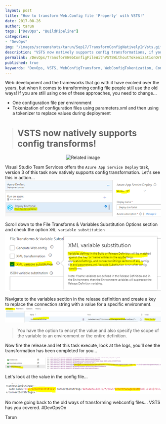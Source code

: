 ```yaml
---
layout: post
title: "How to transform Web.Config file 'Properly' with VSTS!"
date: 2017-08-26
author: tarun
tags: ["DevOps", "BuildPipeline"]
categories:
- "DevOps"
img: "/images/screenshots/tarun/Sep17/TransformConfigNativelyInVsts.gif"
description: "VSTS now natively supports config transformations, if you are still using config per environment or parameters.xml then you are doing it wrong."
permalink: /DevOps/TransformWebConfigFileWithVSTSWithoutTokenizationOrParametersXml
published: true
keywords: "DevOps, VSTS, WebConfigTransform, WebConfigTokenization, ConfigTransform, Config Transform per environment, Config Transform VSTS, Release Pipeline config Transform, Config Transform Web Deploy, Config Transform without tokenizer, Config Tranform dynamically with VSTS, Release Pipeline, Build Pipeline, Azure App Service Config Tranform, Config Transform Continuous Delivery"
---
```

Web development and the frameworks that go with it have evolved over the years, but when it comes to transforming config file people still use the old ways! If you are still using one of these approaches, you need to change...  
- One configuration file per environment
- Tokenization of configuration files using parameters.xml and then using a tokenizer to replace values during deployment
<!--more-->

> # **VSTS now natively supports config transforms!**  

<p align="center">
<img src="https://media.tenor.com/images/e986f3cda38e718a181ce57cfad77fe4/tenor.gif" alt="Related image"/>
</p>

Visual Studio Team Services offers the `Azure App Service Deploy` task, version 3 of this task now natively supports config transformation. Let's see this in action... 
![image.png](/images/screenshots/tarun/Sep17/image-4c46e477-bd71-4f35-82b1-1a5ccc4d3cd1.png)

Scroll down to the File Transforms & Variables Substitution Options section and check the option `XML variable substitution`
![image.png](/images/screenshots/tarun/Sep17/image-7d1c259c-67ee-4592-916b-4b822be87d7a.png)

Navigate to the variables section in the release definition and create a key to replace the connection string with a value for a specific environment. 
![image.png](/images/screenshots/tarun/Sep17/image-8883ea42-a054-4b02-945c-809e81d0c38b.png)

> You have the option to encryt the value and also specify the scope of the variable to an environment or the entire definition. 

Now fire the release and let this task execute, look at the logs, you'll see the transformation has been completed for you...

![image.png](/images/screenshots/tarun/Sep17/image-4f30412e-4b1e-4944-8b20-64abde03aeb1.png)

Let's look at the value in the config file...

![image.png](/images/screenshots/tarun/Sep17/image-6b881282-937f-49d5-a9aa-50fc81e454da.png)

No more going back to the old ways of transforming webconfig files... VSTS has you covered. #DevOpsOn

Tarun 